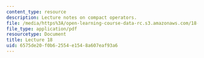 ```yaml
---
content_type: resource
description: Lecture notes on compact operators.
file: /media/https%3A/open-learning-course-data-rc.s3.amazonaws.com/18-102-introduction-to-functional-analysis-spring-2009/6575de20f0b62554e1548a607eaf93a6_MIT18_102s09_lec18.pdf
file_type: application/pdf
resourcetype: Document
title: Lecture 18
uid: 6575de20-f0b6-2554-e154-8a607eaf93a6
---
```

